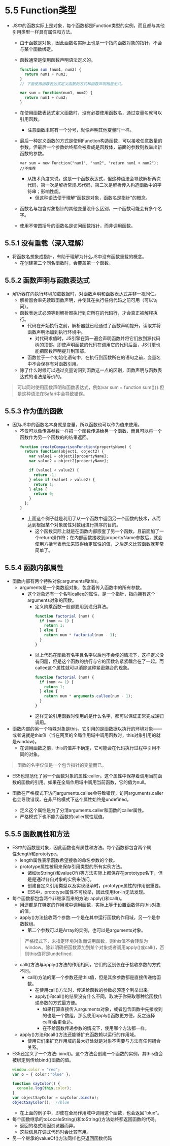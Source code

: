 # 5.5 Function类型

- JS中的函数实际上是对象，每个函数都是Function类型的实例，而且都与其他引用类型一样具有属性和方法。
  - 由于函数是对象，因此函数名实际上也是一个指向函数对象的指针，不会与某个函数绑定。
  - 函数通常是使用函数声明语法定义的。
    ```js
    function sum (num1, num2) {
      return num1 + num2;
    }
    // 下面使用函数表达式定义函数的方式和函数声明相差无几。

    var sum = function(num1, num2) {
      return num1 + num2;
    }
    ```
  - 在使用函数表达式定义函数时，没有必要使用函数名，通过变量名就可以引用函数。
    - 注意函数末尾有一个分号，就像声明其他变量时一样。
  - 最后一种定义函数的方式是使用Function构造函数，可以接收任意数量的参数，但最后一个参数始终都会被看成是函数体，前面的参数则枚举出新函数的参数。

    `var sum = new Function("num1", "num2", "return num1 + num2");  //不推荐`
    - 从技术角度来说，这是一个函数表达式，但这种语法会导致解析两次代码，第一次是解析常规JS代码，第二次是解析传入构造函数中的字符串；影响性能。
      - 但这种语法便于理解”函数是对象，函数名是指针"的概念。
  - 函数名与包含对象指针的其他变量没什么区别，一个函数可能会有多个名字。
  - 使用不带圆括号的函数名是访问函数指针，而非调用函数。

## 5.5.1 没有重载（深入理解）

- 将函数名想象成指针，有助于理解为什么JS中没有函数重载的概念。
  - 在创建第二个同名函数时，会覆盖第一个函数。

## 5.5.2 函数声明与函数表达式

- 解析器在向执行环境加载数据时，对函数声明和函数表达式并非一视同仁。
  - 解析器会率先读取函数声明，并使其在执行任何代码之前可用（可以访问）。
  - 函数表达式必须等到解析器执行到它所在的代码行，才会真正被解释执行。
    - 代码在开始执行之前，解析器就已经通过了函数声明提升，读取并将函数声明添加到执行环境中。
      - 对代码求值时，JS引擎在第一遍会声明函数并将它们放到源代码树的顶部。即使声明函数的代码在调用它的代码后面，JS引擎也能把函数声明提升到顶部。
    - 函数位于一个初始化语句中，在执行到函数所在的语句之前，变量名中不会保存有对函数引用。
  - 除了什么时候可以通过变量访问到函数这一点的区别，函数声明与函数表达式的语法是等价的。
> 可以同时使用函数声明和函数表达式，例如var sum = function sum(){}.但是这种语法在Safari中会导致错误。

## 5.5.3 作为值的函数

- 因为JS中的函数名本身就是变量，所以函数也可以作为值来使用。
  - 不仅可以像传递参数一样把一个函数传递给另一个函数，而且可以将一个函数作为另一个函数的的结果返回。
    ```js
    function createComparisonFunction(propertyName) {
      return function(object1, object2) {
        var value1 = object1[propertyName];
        var value2 = object2[propertyName];

        if (value1 < value2) {
          return -1;
        } else if (value1 > value2) {
          return 1;
        } else {
          return 0;
        }
      };
    }
    ```
    - 上面这个例子就是利用了从一个函数中返回另一个函数的技术，从而达到根据某个对象属性对数组进行排序的目的。
      - 这个函数实际上就是在函数内部嵌套了另一个函数，且前面加了一个return操作符；在内部函数接收到propertyName参数后，就会使用方括号表示法来取得给定属性的值，之后定义比较函数就非常简单了。

## 5.5.4 函数内部属性

- 函数内部有两个特殊对象:arguments和this。
  - arguments是一个类数组对象，包含着传入函数中的所有参数。
    - 这个对象还有一个名叫callee的属性，是一个指针，指向拥有这个arguments对象的函数。
      - 定义阶乘函数一般都要用到递归算法。
        ```js
        function factorial (num) {
          if (num <= 1) {
            return 1;
          } else {
            return num * factorial(num - 1);
          }
        }
        ```
      - 以上代码在函数有名字且名字以后也不会便的情况下，这样定义没有问题，但是这个函数的执行与它的函数名紧紧耦合在了一起。而callee这个属性就可以消除这种紧密耦合的现象。
        ```js
        function factorial (num) {
          if (num <= 1) {
            return 1;
          } else {
            return num * arguments.callee(num - 1);
          }
        }
        ```
      - 这样无论引用函数时使用的是什么名字，都可以保证正常完成递归调用。
- 函数内部的另一个特殊对象是this，它引用的是函数据以执行的环境对象——或者说就是this值（当在网页的全局作用域中调用函数时，this对象引用的就是window)。
  - 在调用函数之前，this的值并不确定，它可能会在代码执行过程中引用不同的对象。
> 函数的名字仅仅是一个包含指针的变量而已。

- ES5也规范化了另一个函数对象的属性:caller。这个属性中保存着调用当前函数的函数的引用。如果在全局作用域中调用当前函数，它的值为null。

- 函数在严格模式下访问arguments.callee会导致错误，访问arguments.caller也会导致错误，在非严格模式下这个属性始终是undefined。
  - 定义这个属性是为了分清arguments.caller和函数的caller属性。
  - 严格模式下也不能为函数的caller属性赋值。
  
## 5.5.5 函数属性和方法

- ES中的函数是对象，因此函数也有属性和方法。每个函数都包含两个属性:length和prototype。
  - length属性表示函数希望接收的命名参数的个数。
  - prototype属性被用来保存引用类型的所有实例方法。
    - 诸如toString()和valueOf()等方法实际上都保存在prototype名下，但是是通过各自对象的实例来访问。
    - 创建自定义引用类型以及实现继承时，prototype属性的作用很重要。
    - ES5中，prototype属性不可枚举，因此使用for-in无法发现。
- 每个函数都包含两个非继承而来的方法: apply()和call()。
  - 用途都是在特定的作用域中调用函数，实际上等于设置函数体内this对象的值。
  - apply()方法接收两个参数:一个是在其中运行函数的作用域，另一个是参数数组。
    - 第二个参数可以是Array的实例，也可以是arguments对象。
  > 严格模式下，未指定环境对象而调用函数，则this值不会转型为window。除非明确把函数添加到某个对象或者调用apply()或call()，否则this值将是undefined.
  - call()方法与apply()方法的作用相同，它们的区别仅在于接收参数的方式不同。
    - call()方法的第一个参数还是this值，但是其余参数都是直接传递给函数。
      - 在使用call()方法时，传递给函数的参数必须逐个列举出来。
      - apply()和call()的结果没有什么不同，取决于你采取哪种给函数传递参数的方式最方便。
        - 如果打算直接传入arguments对象，或者包含函数中先接收到的也是一个数组，那么使用apply()函数更方便，反之选择call()会更合适。
        - 在不给函数传递参数的情况下，使用哪个方法都一样。
  - apply()方法和call()方法还能够扩充函数赖以运行的作用域。
    - 使用它们来扩充作用域的最大好处就是对象不需要与方法有任何耦合关系。
- ES5还定义了一个方法: bind()。这个方法会创建一个函数的实例，其this值会被绑定到传给bind()函数的值。
    ```js
    window.color = "red";
    var o = { color："blue" };

    function sayColor() {
      console.log(this.color);
    }
    var objectSayColor = sayColor.bind(o);
    objectSayColor();  //blue
    ```
  - 在上面的例子中，即使在全局作用域中调用这个函数，也会返回"blue"。
- 每个函数继承的toLocaleString()和toString()方法始终都返回函数的代码。
  - 返回的格式则因浏览器而异。
  - 这些信息在调式代码时会比较有用。
- 另一个继承的valueOf()方法同样也只返回函数代码